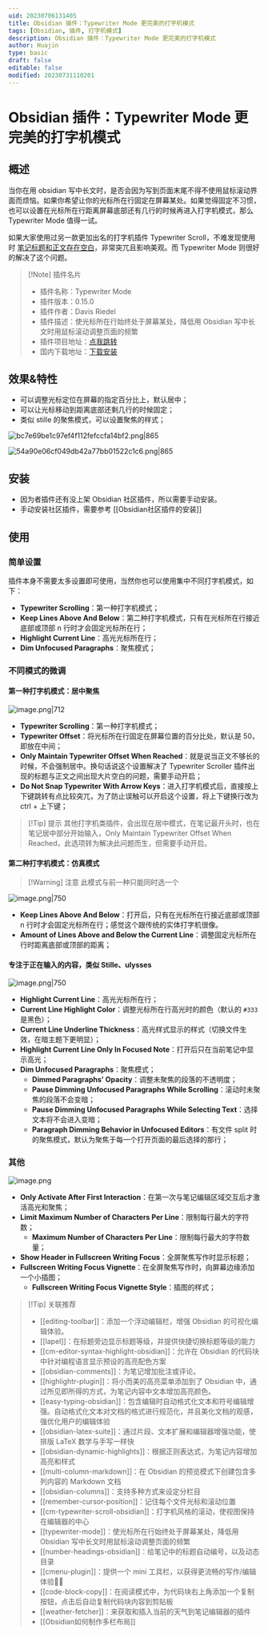 ```yaml
---
uid: 20230706131405
title: Obsidian 插件：Typewriter Mode 更完美的打字机模式
tags: [Obsidian, 插件, 打字机模式]
description: Obsidian 插件：Typewriter Mode 更完美的打字机模式
author: Huajin
type: basic
draft: false
editable: false
modified: 20230731110201
---
```


# Obsidian 插件：Typewriter Mode 更完美的打字机模式

## 概述

当你在用 obsidian 写中长文时，是否会因为写到页面末尾不得不使用鼠标滚动界面而烦恼。如果你希望让你的光标所在行固定在屏幕某处。如果觉得固定不习惯，也可以设置在光标所在行距离屏幕底部还有几行的时候再进入打字机模式，那么 Typewriter Mode 值得一试。

如果大家使用过另一款更加出名的打字机插件 Typewriter Scroll，不难发现使用时 [笔记标题和正文存在空白](https://pkmer.cn/Pkmer-Docs/10-obsidian/obsidian%E5%B8%B8%E8%A7%81%E9%97%AE%E9%A2%98%E6%B1%87%E6%80%BB/obsidian%E5%9F%BA%E7%A1%80%E6%93%8D%E4%BD%9C%E9%97%AE%E9%A2%98/#%E7%AC%94%E8%AE%B0%E6%A0%87%E9%A2%98%E5%92%8C%E6%AD%A3%E6%96%87%E5%AD%98%E5%9C%A8%E7%A9%BA%E7%99%BD)，非常突兀且影响美观。而 Typewriter Mode 则很好的解决了这个问题。

> [!Note] 插件名片
> - 插件名称：Typewriter Mode
> - 插件版本：0.15.0
> - 插件作者：Davis Riedel
> - 插件描述：使光标所在行始终处于屏幕某处，降低用 Obsidian 写中长文时用鼠标滚动调整页面的频繁
> - 插件项目地址：[点我跳转](https://github.com/davisriedel/obsidian-typewriter-mode)
> - 国内下载地址：[下载安装](https://pkmer.cn/products/plugin/pluginMarket/?typewriter-mode)

## 效果&特性

- 可以调整光标定位在屏幕的指定百分比上，默认居中；
- 可以让光标移动到距离底部还剩几行的时候固定；
- 类似 stille 的聚焦模式，可以设置聚焦的样式；

![bc7e69be1c97ef4f112fefccfa14bf2.png|865](https://cdn.pkmer.cn/images/bc7e69be1c97ef4f112fefccfa14bf2.png!pkmer)

![54a90e06cf049db42a77bb01522c1c6.png|865](https://cdn.pkmer.cn/images/54a90e06cf049db42a77bb01522c1c6.png!pkmer)

## 安装

- 因为者插件还有没上架 Obsidian 社区插件，所以需要手动安装。
- 手动安装社区插件，需要参考 [[Obsidian社区插件的安装]]

## 使用

### 简单设置

插件本身不需要太多设置即可使用，当然你也可以使用集中不同打字机模式，如下：

- **Typewriter Scrolling**：第一种打字机模式；
- **Keep Lines Above And Below**：第二种打字机模式，只有在光标所在行接近底部或顶部 n 行时才会固定光标所在行；
- **Highlight Current Line**：高光光标所在行；
- **Dim Unfocused Paragraphs**：聚焦模式；

### 不同模式的微调

#### 第一种打字机模式：居中聚焦

![image.png|712](https://cdn.pkmer.cn/images/20230706181620.png!pkmer)

- **Typewriter Scrolling**：第一种打字机模式；
- **Typewriter Offset**：将光标所在行固定在屏幕位置的百分比处，默认是 50，即放在中间；
- **Only Maintain Typewriter Offset When Reached**：就是说当正文不够长的时候，不会强制居中。换句话说这个设置解决了 Typewriter Scroller 插件出现的标题与正文之间出现大片空白的问题，需要手动开启；
- **Do Not Snap Typewriter With Arrow Keys**：进入打字机模式后，直接按上下键跳转有点比较突兀，为了防止误触可以开启这个设置，将上下键换行改为 ctrl + 上下键；

> [!Tip] 提示
> 其他打字机类插件，会出现在居中模式，在笔记最开头时，也在笔记居中部分开始输入，Only Maintain Typewriter Offset When Reached，此选项转为解决此问题而生，但需要手动开启。

#### 第二种打字机模式：仿真模式

> [!Warning] 注意
> 此模式与前一种只能同时选一个

![image.png|750](https://cdn.pkmer.cn/images/20230706182406.png!pkmer)

- **Keep Lines Above And Below**：打开后，只有在光标所在行接近底部或顶部 n 行时才会固定光标所在行；感觉这个跟传统的实体打字机很像。
- **Amount of Lines Above and Below the Current Line**：调整固定光标所在行时距离底部或顶部的距离；

#### 专注于正在输入的内容，类似 Stille、ulysses

![image.png|750](https://cdn.pkmer.cn/images/20230706182430.png!pkmer)

- **Highlight Current Line**：高光光标所在行；
- **Current Line Highlight Color**：调整光标所在行高光时的颜色（默认的 `#333` 是黑色）；
- **Current Line Underline Thickness**：高光样式显示的样式（切换文件生效，在暗主题下更明显）；
- **Highlight Current Line Only In Focused Note**：打开后只在当前笔记中显示高光；
- **Dim Unfocused Paragraphs**：聚焦模式；
	- **Dimmed Paragraphs' Opacity**：调整未聚焦的段落的不透明度；
	- **Pause Dimming Unfocused Paragraphs While Scrolling**：滚动时未聚焦的段落不会变暗；
	- **Pause Dimming Unfocused Paragraphs While Selecting Text**：选择文本将不会进入变暗；
	- **Paragraph Dimming Behavior in Unfocused Editors**：有文件 split 时的聚焦模式，默认为聚焦于每一个打开页面的最后选择的那行；

### 其他

![image.png](https://cdn.pkmer.cn/images/20230706182443.png!pkmer)

- **Only Activate After First Interaction**：在第一次与笔记编辑区域交互后才激活高光和聚焦；
- **Limit Maximum Number of Characters Per Line**：限制每行最大的字符数；
	- **Maximum Number of Characters Per Line**：限制每行最大的字符数量；
- **Show Header in Fullscreen Writing Focus**：全屏聚焦写作时显示标题；
- **Fullscreen Writing Focus Vignette**：在全屏聚焦写作时，向屏幕边缘添加一个小插图；
	- **Fullscreen Writing Focus Vignette Style**：插图的样式；

> [!Tip] 关联推荐
> - [[editing-toolbar]]：添加一个浮动编辑栏，增强 Obsidian 的可视化编辑体验。
> - [[lapel]]：在标题旁边显示标题等级，并提供快捷切换标题等级的能力
> - [[cm-editor-syntax-highlight-obsidian]]：允许在 Obsidian 的代码块中针对编程语言显示预设的高亮配色方案
> - [[obsidian-comments]]：为笔记增加批注或评论。
> - [[highlightr-plugin]]：将小而美的高亮菜单添加到了 Obsidian 中，通过所见即所得的方式，为笔记内容中文本增加高亮颜色。
> - [[easy-typing-obsidian]]：包含编辑时自动格式化文本和符号编辑增强。自动格式化文本对文档的格式进行规范化，并且美化文档的观感，强优化用户的编辑体验
> - [[obsidian-latex-suite]]：通过片段、文本扩展和编辑器增强功能，使排版 LaTeX 数学与手写一样快
> - [[obsidian-dynamic-highlights]]：根据正则表达式，为笔记内容增加高亮和样式
> - [[multi-column-markdown]]：在 Obsidian 的预览模式下创建包含多列内容的 Markdown 文档
> - [[obsidian-columns]]：支持多种方式来设定分栏目
> - [[remember-cursor-position]]：记住每个文件光标和滚动位置
> - [[cm-typewriter-scroll-obsidian]]：打字机风格的滚动，使视图保持在编辑器的中心
> - [[typewriter-mode]]：使光标所在行始终处于屏幕某处，降低用 Obsidian 写中长文时用鼠标滚动调整页面的频繁
> - [[number-headings-obsidian]]：给笔记中的标题自动编号，以及动态目录
> - [[cmenu-plugin]]：提供一个 mini 工具栏，以获得更流畅的写作/编辑体验✍🏽
> - [[code-block-copy]]：在阅读模式中，为代码块右上角添加一个复制按钮，点击后自动复制代码块内容到剪贴板
> - [[weather-fetcher]]：来获取和插入当前的天气到笔记编辑器的插件
> - [[Obsidian如何制作多栏布局]]